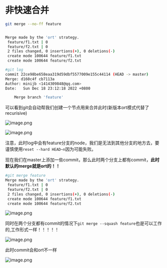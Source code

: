 # 非快速合并

```sh
git merge --no-ff feature


Merge made by the 'ort' strategy.
 feature/f1.txt | 0
 feature/f2.txt | 0
 2 files changed, 0 insertions(+), 0 deletions(-)
 create mode 100644 feature/f1.txt
 create mode 100644 feature/f2.txt

#git log
commit 22ce98be658eaa319d59dbf5577009e155c44114 (HEAD -> master)
Merge: d160c4f cb7113a
Author: minijb <1414309848@qq.com>
Date:   Sun Dec 18 23:12:18 2022 +0800

    Merge branch 'feature'
```

可以看到git会自动帮我们创建一个节点用来合并此时(新版本ort模式代替了recurisive)

![image.png](https://s2.loli.net/2022/12/18/caeEPQnxzm7wKuA.png)

![image.png](https://s2.loli.net/2022/12/18/E6lVLDjbaG5tYMz.png)

注意，此时log中会有feature分支的node，我们是无法到其他分支的地方去，要谨慎使用`reset --hard HEAD~n`因为可能失败。

现在我们在master上添加一些commit，那么此时两个分支上都有commit，**此时默认的merge就是ort的！！**

```sh
#git merge feature
Merge made by the 'ort' strategy.
 feature/f1.txt | 0
 feature/f2.txt | 0
 2 files changed, 0 insertions(+), 0 deletions(-)
 create mode 100644 feature/f1.txt
 create mode 100644 feature/f2.txt
```

![image.png](https://s2.loli.net/2022/12/18/MIsPv6QSikR8KUz.png)

同时在两个分支都有commit的情况下`git merge --squash feature`也是可以工作的,工作形式一样！！！！！

![image.png](https://s2.loli.net/2022/12/18/WC5U2hjIPmBG8nz.png)

此时commit会和ort不一样

![image.png](https://s2.loli.net/2022/12/18/vUrbpduaghoLMlj.png)

